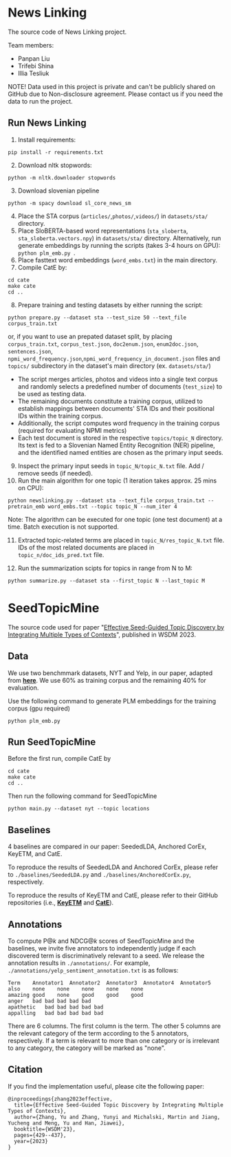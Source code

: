 # News Linking
The source code of News Linking project. 

Team members:
- Panpan Liu
- Trifebi Shina
- Illia Tesliuk

NOTE! Data used in this project is private and can't be publicly shared on GitHub due to Non-disclosure agreement. Please contact us if you need the data to run the project.

## Run News Linking
1. Install requirements: 
```
pip install -r requirements.txt
```
2. Download nltk stopwords: 
```
python -m nltk.downloader stopwords
```
3. Download slovenian pipeline 
```
python -m spacy download sl_core_news_sm
```
4. Place the STA corpus (```articles/```,```photos/```,```videos/```) in ```datasets/sta/``` directory.
5. Place SloBERTA-based word representations (```sta_sloberta```, ```sta_sloberta.vectors.npy```) in ```datasets/sta/``` directory. Alternatively, run generate embeddings by running the scripts (takes 3-4 hours on GPU): ```python plm_emb.py ```.
6. Place fasttext word embeddings (```word_embs.txt```) in the main directory.
7. Compile CatE by:
```
cd cate
make cate
cd ..
```
8. Prepare training and testing datasets by either running the script:
```
python prepare.py --dataset sta --test_size 50 --text_file corpus_train.txt
```
or, if you want to use an prepated dataset split, by placing ```corpus_train.txt```, ```corpus_test.json```, ```doc2enum.json```, ```enum2doc.json```, ```sentences.json```, ```npmi_word_frequency.json```,```npmi_word_frequency_in_document.json``` files and ```topics/``` subdirectory in the dataset's main directory (ex. ```datasets/sta/```)

- The script merges articles, photos and videos into a single text corpus and randomly selects a predefined number of documents (```test_size```) to be used as testing data. 
- The remaining documents constitute a training corpus, utilized to establish mappings between documents' STA IDs and their positional IDs within the training corpus. 
- Additionally, the script computes word frequency in the training corpus (required for evaluating NPMI metrics)
- Each test document is stored in the respective  ```topics/topic_N``` directory. Its text is fed to a Slovenian Named Entity Recognition (NER) pipeline, and the identified named entities are chosen as the primary input seeds.
9. Inspect the primary input seeds in ```topic_N/topic_N.txt``` file. Add / remove seeds (if needed).
10. Run the main algorithm for one topic (1 iteration takes approx. 25 mins on CPU):
```
python newslinking.py --dataset sta --text_file corpus_train.txt --pretrain_emb word_embs.txt --topic topic_N --num_iter 4
```
Note: The algorithm can be executed for one topic (one test document) at a time. Batch execution is not supported.

11. Extracted topic-related terms are placed in ```topic_N/res_topic_N.txt``` file. IDs of the most related documents are placed in ```topic_n/doc_ids_pred.txt``` file.

12. Run the summarization scipts for topics in range from N to M:
```
python summarize.py --dataset sta --first_topic N --last_topic M
```

# SeedTopicMine
The source code used for paper "[Effective Seed-Guided Topic Discovery by Integrating Multiple Types of Contexts](https://arxiv.org/abs/2212.06002)", published in WSDM 2023.

## Data
We use two benchmmark datasets, NYT and Yelp, in our paper, adapted from [**here**](https://github.com/yumeng5/CatE/tree/master/datasets). We use 60% as training corpus and the remaining 40% for evaluation.

Use the following command to generate PLM embeddings for the training corpus (gpu required)
```
python plm_emb.py
```

## Run SeedTopicMine
Before the first run, compile CatE by 
```
cd cate
make cate
cd ..
```
Then run the following command for SeedTopicMine
```
python main.py --dataset nyt --topic locations
```


## Baselines
4 baselines are compared in our paper: SeededLDA, Anchored CorEx, KeyETM, and CatE.

To reproduce the results of SeededLDA and Anchored CorEx, please refer to ```./baselines/SeededLDA.py``` and ```./baselines/AnchoredCorEx.py```, respectively.

To reproduce the results of KeyETM and CatE, please refer to their GitHub repositories (i.e., [**KeyETM**](https://github.com/bahareharandizade/keyetm) and [**CatE**](https://github.com/yumeng5/CatE)).

## Annotations
To compute P@_k_ and NDCG@_k_ scores of SeedTopicMine and the baselines, we invite five annotators to independently judge if each discovered term is discriminatively relevant to a seed. We release the annotation results in ```./annotations/```. For example, ```./annotations/yelp_sentiment_annotation.txt``` is as follows:
```
Term	Annotator1	Annotator2	Annotator3	Annotator4	Annotator5
also	none	none	none	none	none
amazing	good	none	good	good	good
anger	bad	bad	bad	bad	bad
apathetic	bad	bad	bad	bad	bad
appalling	bad	bad	bad	bad	bad
```
There are 6 columns. The first column is the term. The other 5 columns are the relevant category of the term according to the 5 annotators, respectively. If a term is relevant to more than one category or is irrelevant to any category, the category will be marked as "none".

## Citation
If you find the implementation useful, please cite the following paper:
```
@inproceedings{zhang2023effective,
  title={Effective Seed-Guided Topic Discovery by Integrating Multiple Types of Contexts},
  author={Zhang, Yu and Zhang, Yunyi and Michalski, Martin and Jiang, Yucheng and Meng, Yu and Han, Jiawei},
  booktitle={WSDM'23},
  pages={429--437},
  year={2023}
}
```
